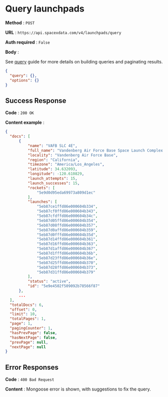 # Query launchpads

**Method** : `POST`

**URL** : `https://api.spacexdata.com/v4/launchpads/query`

**Auth required** : `False`

**Body** :

See [query](../queries.md) guide for more details on building queries and paginating results.

```json
{
  "query": {},
  "options": {}
}
```

## Success Response

**Code** : `200 OK`

**Content example** :

```json
{
  "docs": [
      {
          "name": "VAFB SLC 4E",
          "full_name": "Vandenberg Air Force Base Space Launch Complex 4E",
          "locality": "Vandenberg Air Force Base",
          "region": "California",
          "timezone": "America/Los_Angeles",
          "latitude": 34.632093,
          "longitude": -120.610829,
          "launch_attempts": 15,
          "launch_successes": 15,
          "rockets": [
              "5e9d0d95eda69973a809d1ec"
          ],
          "launches": [
              "5eb87ce1ffd86e000604b334",
              "5eb87cf0ffd86e000604b343",
              "5eb87cfdffd86e000604b34c",
              "5eb87d05ffd86e000604b354",
              "5eb87d08ffd86e000604b357",
              "5eb87d0affd86e000604b359",
              "5eb87d0fffd86e000604b35d",
              "5eb87d14ffd86e000604b361",
              "5eb87d16ffd86e000604b363",
              "5eb87d1affd86e000604b367",
              "5eb87d1fffd86e000604b36b",
              "5eb87d23ffd86e000604b36e",
              "5eb87d25ffd86e000604b370",
              "5eb87d28ffd86e000604b373",
              "5eb87d31ffd86e000604b379"
          ],
          "status": "active",
          "id": "5e9e4502f509092b78566f87"
      },
      ...
  ],
  "totalDocs": 6,
  "offset": 0,
  "limit": 10,
  "totalPages": 1,
  "page": 1,
  "pagingCounter": 1,
  "hasPrevPage": false,
  "hasNextPage": false,
  "prevPage": null,
  "nextPage": null
}
```

## Error Responses

**Code** : `400 Bad Request`

**Content** : Mongoose error is shown, with suggestions to fix the query.
